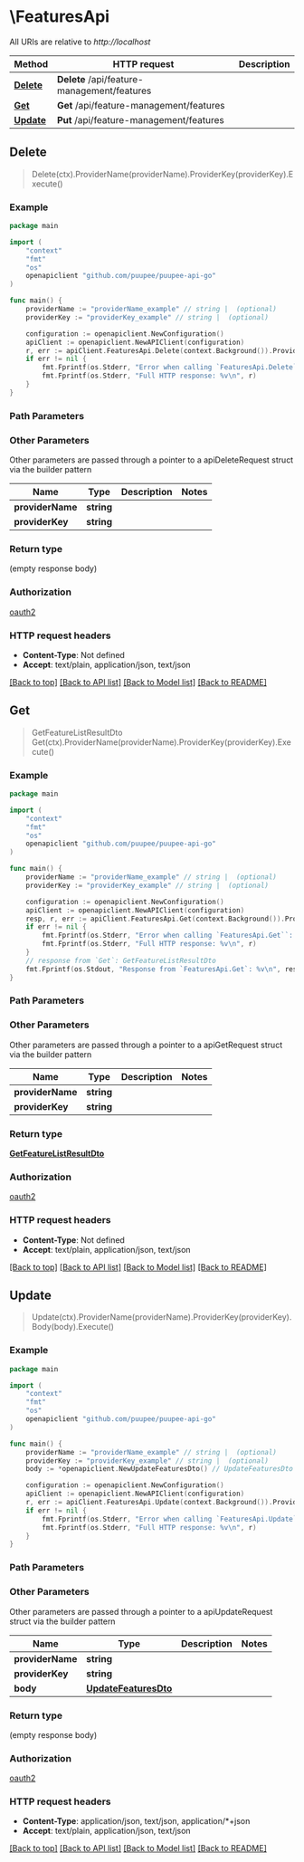 # \FeaturesApi

All URIs are relative to *http://localhost*

Method | HTTP request | Description
------------- | ------------- | -------------
[**Delete**](FeaturesApi.md#Delete) | **Delete** /api/feature-management/features | 
[**Get**](FeaturesApi.md#Get) | **Get** /api/feature-management/features | 
[**Update**](FeaturesApi.md#Update) | **Put** /api/feature-management/features | 



## Delete

> Delete(ctx).ProviderName(providerName).ProviderKey(providerKey).Execute()



### Example

```go
package main

import (
    "context"
    "fmt"
    "os"
    openapiclient "github.com/puupee/puupee-api-go"
)

func main() {
    providerName := "providerName_example" // string |  (optional)
    providerKey := "providerKey_example" // string |  (optional)

    configuration := openapiclient.NewConfiguration()
    apiClient := openapiclient.NewAPIClient(configuration)
    r, err := apiClient.FeaturesApi.Delete(context.Background()).ProviderName(providerName).ProviderKey(providerKey).Execute()
    if err != nil {
        fmt.Fprintf(os.Stderr, "Error when calling `FeaturesApi.Delete``: %v\n", err)
        fmt.Fprintf(os.Stderr, "Full HTTP response: %v\n", r)
    }
}
```

### Path Parameters



### Other Parameters

Other parameters are passed through a pointer to a apiDeleteRequest struct via the builder pattern


Name | Type | Description  | Notes
------------- | ------------- | ------------- | -------------
 **providerName** | **string** |  | 
 **providerKey** | **string** |  | 

### Return type

 (empty response body)

### Authorization

[oauth2](../README.md#oauth2)

### HTTP request headers

- **Content-Type**: Not defined
- **Accept**: text/plain, application/json, text/json

[[Back to top]](#) [[Back to API list]](../README.md#documentation-for-api-endpoints)
[[Back to Model list]](../README.md#documentation-for-models)
[[Back to README]](../README.md)


## Get

> GetFeatureListResultDto Get(ctx).ProviderName(providerName).ProviderKey(providerKey).Execute()



### Example

```go
package main

import (
    "context"
    "fmt"
    "os"
    openapiclient "github.com/puupee/puupee-api-go"
)

func main() {
    providerName := "providerName_example" // string |  (optional)
    providerKey := "providerKey_example" // string |  (optional)

    configuration := openapiclient.NewConfiguration()
    apiClient := openapiclient.NewAPIClient(configuration)
    resp, r, err := apiClient.FeaturesApi.Get(context.Background()).ProviderName(providerName).ProviderKey(providerKey).Execute()
    if err != nil {
        fmt.Fprintf(os.Stderr, "Error when calling `FeaturesApi.Get``: %v\n", err)
        fmt.Fprintf(os.Stderr, "Full HTTP response: %v\n", r)
    }
    // response from `Get`: GetFeatureListResultDto
    fmt.Fprintf(os.Stdout, "Response from `FeaturesApi.Get`: %v\n", resp)
}
```

### Path Parameters



### Other Parameters

Other parameters are passed through a pointer to a apiGetRequest struct via the builder pattern


Name | Type | Description  | Notes
------------- | ------------- | ------------- | -------------
 **providerName** | **string** |  | 
 **providerKey** | **string** |  | 

### Return type

[**GetFeatureListResultDto**](GetFeatureListResultDto.md)

### Authorization

[oauth2](../README.md#oauth2)

### HTTP request headers

- **Content-Type**: Not defined
- **Accept**: text/plain, application/json, text/json

[[Back to top]](#) [[Back to API list]](../README.md#documentation-for-api-endpoints)
[[Back to Model list]](../README.md#documentation-for-models)
[[Back to README]](../README.md)


## Update

> Update(ctx).ProviderName(providerName).ProviderKey(providerKey).Body(body).Execute()



### Example

```go
package main

import (
    "context"
    "fmt"
    "os"
    openapiclient "github.com/puupee/puupee-api-go"
)

func main() {
    providerName := "providerName_example" // string |  (optional)
    providerKey := "providerKey_example" // string |  (optional)
    body := *openapiclient.NewUpdateFeaturesDto() // UpdateFeaturesDto |  (optional)

    configuration := openapiclient.NewConfiguration()
    apiClient := openapiclient.NewAPIClient(configuration)
    r, err := apiClient.FeaturesApi.Update(context.Background()).ProviderName(providerName).ProviderKey(providerKey).Body(body).Execute()
    if err != nil {
        fmt.Fprintf(os.Stderr, "Error when calling `FeaturesApi.Update``: %v\n", err)
        fmt.Fprintf(os.Stderr, "Full HTTP response: %v\n", r)
    }
}
```

### Path Parameters



### Other Parameters

Other parameters are passed through a pointer to a apiUpdateRequest struct via the builder pattern


Name | Type | Description  | Notes
------------- | ------------- | ------------- | -------------
 **providerName** | **string** |  | 
 **providerKey** | **string** |  | 
 **body** | [**UpdateFeaturesDto**](UpdateFeaturesDto.md) |  | 

### Return type

 (empty response body)

### Authorization

[oauth2](../README.md#oauth2)

### HTTP request headers

- **Content-Type**: application/json, text/json, application/*+json
- **Accept**: text/plain, application/json, text/json

[[Back to top]](#) [[Back to API list]](../README.md#documentation-for-api-endpoints)
[[Back to Model list]](../README.md#documentation-for-models)
[[Back to README]](../README.md)

